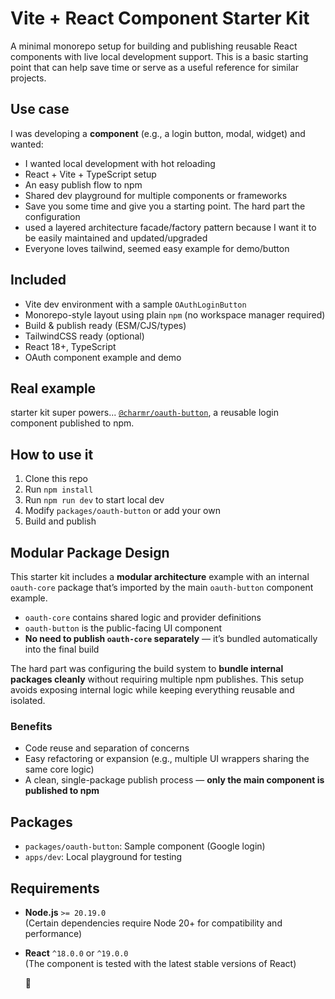 # Vite + React Component Starter Kit

A minimal monorepo setup for building and publishing reusable React components with live local development support. This is a basic starting point that can help save time or serve as a useful reference for similar projects.

## Use case

I was developing a **component** (e.g., a login button, modal, widget) and wanted:

- I wanted local development with hot reloading
- React + Vite + TypeScript setup
- An easy publish flow to npm
- Shared dev playground for multiple components or frameworks
- Save you some time and give you a starting point. The hard part the configuration
- used a layered architecture facade/factory pattern because I want it to be easily maintained and updated/upgraded
- Everyone loves tailwind, seemed easy example for demo/button

## Included

- Vite dev environment with a sample `OAuthLoginButton`
- Monorepo-style layout using plain `npm` (no workspace manager required)
- Build & publish ready (ESM/CJS/types)
- TailwindCSS ready (optional)
- React 18+, TypeScript
- OAuth component example and demo

## Real example

starter kit super powers... [`@charmr/oauth-button`](https://www.npmjs.com/package/@charmr/oauth-button), a reusable login component published to npm.

## How to use it

1. Clone this repo
2. Run `npm install`
3. Run `npm run dev` to start local dev
4. Modify `packages/oauth-button` or add your own
5. Build and publish

## Modular Package Design

This starter kit includes a **modular architecture** example with an internal `oauth-core` package that’s imported by the main `oauth-button` component example.

- `oauth-core` contains shared logic and provider definitions  
- `oauth-button` is the public-facing UI component  
- **No need to publish `oauth-core` separately** — it’s bundled automatically into the final build

The hard part was configuring the build system to **bundle internal packages cleanly** without requiring multiple npm publishes. This setup avoids exposing internal logic while keeping everything reusable and isolated.

### Benefits

- Code reuse and separation of concerns
- Easy refactoring or expansion (e.g., multiple UI wrappers sharing the same core logic)
- A clean, single-package publish process — **only the main component is published to npm**


## Packages

- `packages/oauth-button`: Sample component (Google login)
- `apps/dev`: Local playground for testing

## Requirements

- **Node.js** `>= 20.19.0`  
  (Certain dependencies require Node 20+ for compatibility and performance)
- **React** `^18.0.0` or `^19.0.0`  
  (The component is tested with the latest stable versions of React)

  🚀
